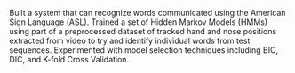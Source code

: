 Built a system that can recognize words communicated using the American Sign Language (ASL). Trained a set of Hidden Markov Models (HMMs) using part of a preprocessed dataset of tracked hand and nose positions extracted from video to try and identify individual words from test sequences. Experimented with model selection techniques including BIC, DIC, and K-fold Cross Validation.